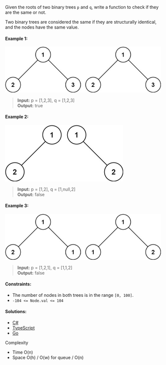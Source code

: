 Given the roots of two binary trees `p` and `q`, write a function to check if they are the same or not.

Two binary trees are considered the same if they are structurally identical, and the nodes have the same value.

#### Example 1:

![](/binary-tree-general/same-tree/img/ex1.png)

> **Input:** p = [1,2,3], q = [1,2,3]  
> **Output:** true

#### Example 2:

![](/binary-tree-general/same-tree/img/ex2.png)

> **Input:** p = [1,2], q = [1,null,2]  
> **Output:** false

#### Example 3:

![](/binary-tree-general/same-tree/img/ex3.png)

> **Input:** p = [1,2,1], q = [1,1,2]  
> **Output:** false

#### Constraints:

- The number of nodes in both trees is in the range `[0, 100]`.
- `-104 <= Node.val <= 104`

 #### Solutions:

 - [C#](/binary-tree-general/same-tree/same-tree.cs)
 - [TypeScript](/binary-tree-general/same-tree/same-tree.ts)
 - [Go](/binary-tree-general/same-tree/same-tree.go)

Complexity
- Time O(n)
- Space O(h) / O(w) for queue / O(n)